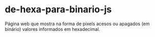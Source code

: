 de-hexa-para-binario-js
=======================

Página web que mostra na forma de pixels acesos ou apagados (em binário) valores informados em hexadecimal.
